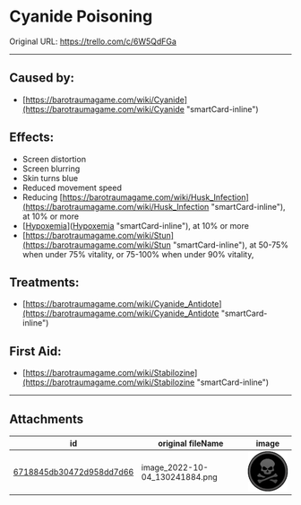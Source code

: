 # Cyanide Poisoning

Original URL: https://trello.com/c/6W5QdFGa

---

## Caused by:

- [https://barotraumagame.com/wiki/Cyanide](https://barotraumagame.com/wiki/Cyanide "smartCard-inline")

## Effects:

- Screen distortion
- Screen blurring
- Skin turns blue
- Reduced movement speed
- Reducing [https://barotraumagame.com/wiki/Husk_Infection](https://barotraumagame.com/wiki/Husk_Infection "smartCard-inline"), at 10% or more
- [[Hypoxemia](../Blood/Hypoxemia.md)]([Hypoxemia](../Blood/Hypoxemia.md) "smartCard-inline"), at 10% or more
- [https://barotraumagame.com/wiki/Stun](https://barotraumagame.com/wiki/Stun "smartCard-inline"), at 50-75% when under 75% vitality, or 75-100% when under 90% vitality,

## Treatments:

- [https://barotraumagame.com/wiki/Cyanide_Antidote](https://barotraumagame.com/wiki/Cyanide_Antidote "smartCard-inline")

## First Aid:

- [https://barotraumagame.com/wiki/Stabilozine](https://barotraumagame.com/wiki/Stabilozine "smartCard-inline")

---

## Attachments

id | original fileName | image
---|---|---
[6718845db30472d958dd7d66](./Cyanide%20Poisoning%20-%20Attachments/6718845db30472d958dd7d66.png) | image_2022-10-04_130241884.png | ![image_2022-10-04_130241884.png\|200](./Cyanide%20Poisoning%20-%20Attachments/6718845db30472d958dd7d66.png)